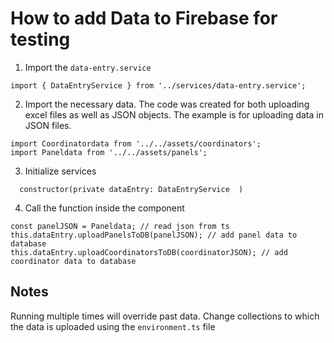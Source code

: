 # How to add Data to Firebase for testing

1. Import the `data-entry.service`

```
import { DataEntryService } from '../services/data-entry.service';
```

2. Import the necessary data. The code was created for both uploading excel files as well as JSON objects. The example is for uploading data in JSON files.

```
import Coordinatordata from '../../assets/coordinators';
import Paneldata from '../../assets/panels';
```

3. Initialize services

```
  constructor(private dataEntry: DataEntryService  )
```

4. Call the function inside the component

```
const panelJSON = Paneldata; // read json from ts
this.dataEntry.uploadPanelsToDB(panelJSON); // add panel data to database
this.dataEntry.uploadCoordinatorsToDB(coordinatorJSON); // add coordinator data to database
```

## Notes

Running multiple times will override past data.
Change collections to which the data is uploaded using the `environment.ts` file
